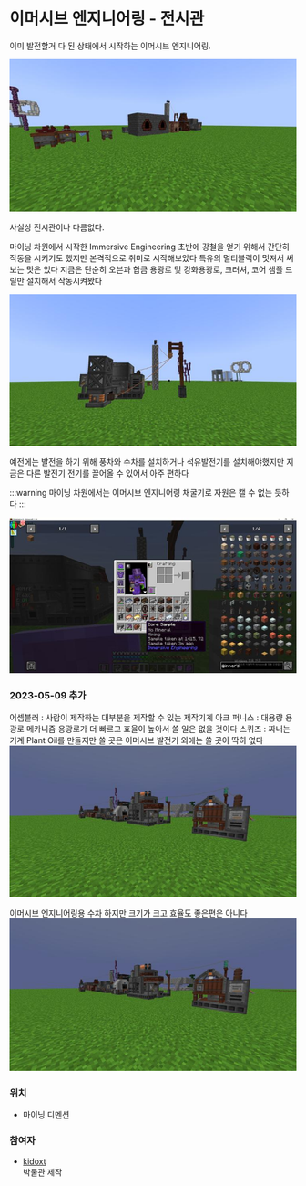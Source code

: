 # 이머시브 엔지니어링 - 전시관

이미 발전할거 다 된 상태에서 시작하는 이머시브 엔지니어링.

![asdf](../../asset/systems/ie_main/item1.jpg)

사실상 전시관이나 다름없다.

마이닝 차원에서 시작한 Immersive Engineering
초반에 강철을 얻기 위해서 간단히 작동을 시키기도 했지만 본격적으로 취미로 시작해보았다
특유의 멀티블럭이 멋져서 써보는 맛은 있다
지금은 단순히 오븐과 합금 용광로 및 강화용광로, 크러셔, 코어 샘플 드릴만 설치해서 작동시켜봤다

![asdf](../../asset/systems/ie_main/item2.jpg)

예전에는 발전을 하기 위해 풍차와 수차를 설치하거나 석유발전기를 설치해야했지만 지금은 다른 발전기 전기를 끌어올 수 있어서 아주 편하다

:::warning
마이닝 차원에서는 이머시브 엔지니어링 채굴기로 자원은 캘 수 없는 듯하다
:::

![sdf](../../asset/ie_main/../systems/ie_main/no_coil_mineral.jpg)

### 2023-05-09 추가

어셈블러 : 사람이 제작하는 대부분을 제작할 수 있는 제작기계
아크 퍼니스 : 대용량 용광로 메카니즘 용광로가 더 빠르고 효율이 높아서 쓸 일은 없을 것이다
스퀴즈 : 짜내는 기계 Plant Oil를 만들지만 쓸 곳은 이머시브 발전기 외에는 쓸 곳이 딱히 없다
![asdf](../../asset/systems/ie_main/assem_arcfurnace.jpg)

이머시브 엔지니어링용 수차 하지만 크기가 크고 효율도 좋은편은 아니다
![asdf](../../asset/systems/ie_main/assem_arcfurnace.jpg)


### 위치
<!-- tag_source_open:link_list:building_spot -->
- 마이닝 디멘션
<!-- tag_close -->

### 참여자
<!-- tag_source_open:link_list:member_contribute -->
- [kidoxt](../members/kidoxt.md)  
박물관 제작
<!-- tag_close-->
